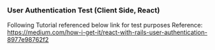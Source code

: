 ### User Authentication Test (Client Side, React)

Following Tutorial referenced below link for test purposes
Reference: https://medium.com/how-i-get-it/react-with-rails-user-authentication-8977e98762f2
